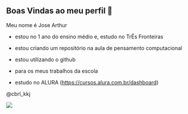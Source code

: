 ## Boas Vindas ao meu perfil 👋

Meu nome é Jose Arthur









- estou no 1 ano do ensino médio e, estudo no TrÊs Fronteiras

- estou criando um repositório na aula de pensamento computacional

- estou utilizando o github

- para os meus trabalhos da escola

- estudo no ALURA (https://cursos.alura.com.br/dashboard)

<!--





-->
@cbrl_kkj


![](https://media1.tenor.com/m/QJa4MXV7JgIAAAAC/demon-slayer-yoriichi-demon-slayer.gif)
